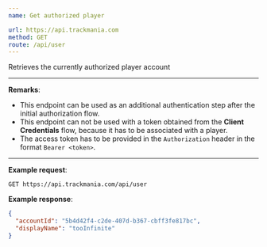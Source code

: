 ```yaml
---
name: Get authorized player

url: https://api.trackmania.com
method: GET
route: /api/user
---
```


Retrieves the currently authorized player account

---

**Remarks**:
- This endpoint can be used as an additional authentication step after the initial authorization flow.
- This endpoint can not be used with a token obtained from the **Client Credentials** flow, because it has to be associated with a player.
- The access token has to be provided in the `Authorization` header in the format `Bearer <token>`.

---

**Example request**:
```plain
GET https://api.trackmania.com/api/user
```

**Example response**:
```json
{
  "accountId": "5b4d42f4-c2de-407d-b367-cbff3fe817bc",
  "displayName": "tooInfinite"
}
```
